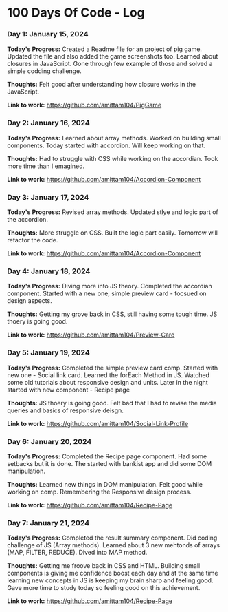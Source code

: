# 100 Days Of Code - Log

### Day 1: January 15, 2024

**Today's Progress:** Created a Readme file for an project of pig game. Updated the file and also added the game screenshots too. Learned about closures in JavaScript. Gone through few example of those and solved a simple codding challenge.

**Thoughts:** Felt good after understanding how closure works in the JavaScript.

**Link to work:** https://github.com/amittam104/PigGame

### Day 2: January 16, 2024

**Today's Progress:** Learned about array methods. Worked on building small components. Today started with accordion. Will keep working on that.

**Thoughts:** Had to struggle with CSS while working on the accordian. Took more time than I emagined.

**Link to work:** https://github.com/amittam104/Accordion-Component

### Day 3: January 17, 2024

**Today's Progress:** Revised array methods. Updated stlye and logic part of the accordion.

**Thoughts:** More struggle on CSS. Built the logic part easily. Tomorrow will refactor the code.

**Link to work:** https://github.com/amittam104/Accordion-Component

### Day 4: January 18, 2024

**Today's Progress:** Diving more into JS theory. Completed the accordian component. Started with a new one, simple preview card - focsued on design aspects.

**Thoughts:** Getting my grove back in CSS, still having some tough time. JS thoery is going good.

**Link to work:** https://github.com/amittam104/Preview-Card

### Day 5: January 19, 2024

**Today's Progress:** Completed the simple preview card comp. Started with new one - Social link card. Learned the forEach Method in JS. Watched some old tutorials about responsive design and units. Later in the night started with new component - Recipe page

**Thoughts:** JS thoery is going good. Felt bad that I had to revise the media queries and basics of responsive deisgn.

**Link to work:** https://github.com/amittam104/Social-Link-Profile

### Day 6: January 20, 2024

**Today's Progress:** Completed the Recipe page component. Had some setbacks but it is done. The started with bankist app and did some DOM manipulation.

**Thoughts:** Learned new things in DOM manipulation. Felt good while working on comp. Remembering the Responsive design process.

**Link to work:** https://github.com/amittam104/Recipe-Page

### Day 7: January 21, 2024

**Today's Progress:** Completed the result summary component. Did coding challenge of JS (Array methods). Learned about 3 new mehtonds of arrays (MAP, FILTER, REDUCE). Dived into MAP method.

**Thoughts:** Getting me froove back in CSS and HTML. Building small components is giving me confidence boost each day and at the same time learning new concepts in JS is keeping my brain sharp and feeling good. Gave more time to study today so feeling good on this achievement. 

**Link to work:** https://github.com/amittam104/Recipe-Page
